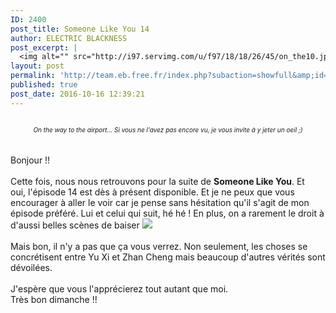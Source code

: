 ```yaml
---
ID: 2400
post_title: Someone Like You 14
author: ELECTRIC BLACKNESS
post_excerpt: |
  <img alt="" src="http://i97.servimg.com/u/f97/18/18/26/45/on_the10.jpg"><div align="center"><i>On the way to the airport... Si vous ne l'avez pas encore vu, je vous invite &agrave; y jeter un oeil ;)<br></i></div><br><br>Bonjour !!<br><br>Cette fois, nous nous retrouvons pour la suite de <b>Someone Like You</b>. Et oui,&nbsp;l'&eacute;pisode 14 est d&egrave;s &agrave; pr&eacute;sent disponible. Et je ne peux que vous encourager &agrave; aller le voir car je pense sans h&eacute;sitation qu'il s'agit de mon &eacute;pisode pr&eacute;f&eacute;r&eacute;. Lui et celui qui suit, h&eacute; h&eacute; ! En plus, on a rarement le droit &agrave; d'aussi belles sc&egrave;nes de baiser <img src="http://team.eb.free.fr/gestion/data/emoticons/tongue.gif"><br><br>Mais bon, il n'y a pas que &ccedil;a vous verrez. Non seulement, les choses se concr&eacute;tisent entre Yu Xi et Zhan Cheng mais beaucoup d'autres v&eacute;rit&eacute;s sont d&eacute;voil&eacute;es. <br><br>J'esp&egrave;re que vous l'appr&eacute;cierez tout autant que moi.<br>Tr&egrave;s bon dimanche !!<br><br>
layout: post
permalink: 'http://team.eb.free.fr/index.php?subaction=showfull&amp;id=1476614361&amp;archive='
published: true
post_date: 2016-10-16 12:39:21
---
```

<img alt="" src="https://united-subs.dearclouds.com/wp-content/uploads/2018/04/5adbf842a3ddceda4206640832e48853.jpg" style="border: none;" /><div align="center"><font size="1"><i>On the way to the airport... Si vous ne l'avez pas encore vu, je vous invite &#224; y jeter un oeil ;)<br /></i></font></div><br /><br />Bonjour !!<br /><br />Cette fois, nous nous retrouvons pour la suite de <b>Someone Like You</b>. Et oui,&nbsp;l'&#233;pisode 14 est d&#232;s &#224; pr&#233;sent disponible. Et je ne peux que vous encourager &#224; aller le voir car je pense sans h&#233;sitation qu'il s'agit de mon &#233;pisode pr&#233;f&#233;r&#233;. Lui et celui qui suit, h&#233; h&#233; ! En plus, on a rarement le droit &#224; d'aussi belles sc&#232;nes de baiser <img src="http://team.eb.free.fr/gestion/data/emoticons/tongue.gif"><br /><br />Mais bon, il n'y a pas que &#231;a vous verrez. Non seulement, les choses se concr&#233;tisent entre Yu Xi et Zhan Cheng mais beaucoup d'autres v&#233;rit&#233;s sont d&#233;voil&#233;es. <br /><br />J'esp&#232;re que vous l'appr&#233;cierez tout autant que moi.<br />Tr&#232;s bon dimanche !!<br /><br />